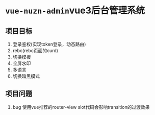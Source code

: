 <!--
 * @Description: 
 * @Author: 刘洋
 * @Date: 2022-07-25 19:44:13
 * @LastEditTime: 2022-07-28 21:52:17
 * @LastEditors: xxx
-->

# `vue-nuzn-admin`vue3后台管理系统

## 项目目标

1. 登录鉴权(实现token登录，动态路由)
2. rebc(rebc页面的curd)
3. 切换模板
4. 全屏水印
5. 多语言
6. 切换暗黑模式

## 项目问题
1. bug 使用vue推荐的router-view slot代码会影响transition的过渡效果
